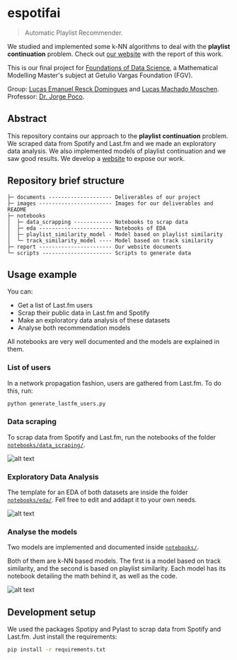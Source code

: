 # espotifai
> Automatic Playlist Recommender.

We studied and implemented some k-NN algorithms to deal with the **playlist continuation** problem. Check out [our website](https://lucasresck.github.io/espotifai/) with the report of this work.

This is our final project for [Foundations of Data Science](https://emap.fgv.br/disciplina/mestrado/fundamentos-de-ciencia-de-dados), a Mathematical Modelling Master's subject at Getulio Vargas Foundation (FGV).

Group: [Lucas Emanuel Resck Domingues](https://github.com/lucasresck) and [Lucas Machado Moschen](https://github.com/lucasmoschen).
Professor: [Dr. Jorge Poco](https://github.com/jpocom).

## Abstract

This repository contains our approach to the **playlist continuation** problem. We scraped data from Spotify and Last.fm and we made an exploratory data analysis. We also implemented models of playlist continuation and we saw good results. We develop a [website](https://lucasresck.github.io/espotifai/) to expose our work.

## Repository brief structure

```
├─ documents -------------------- Deliverables of our project
├─ images ----------------------- Images for our deliverables and README
├─ notebooks
│  ├─ data_scrapping ------------ Notebooks to scrap data
│  ├─ eda ----------------------- Notebooks of EDA
│  ├─ playlist_similarity_model - Model based on playlist similarity
│  └─ track_similarity_model ---- Model based on track similarity
├─ report ----------------------- Our website documents
└─ scripts ---------------------- Scripts to generate data
```

## Usage example

You can:
- Get a list of Last.fm users
- Scrap their public data in Last.fm and Spotify
- Make an exploratory data analysis of these datasets
- Analyse both recommendation models

All notebooks are very well documented and the models are explained in them.

### List of users

In a network propagation fashion, users are gathered from Last.fm. To do this, run:

```python
python generate_lastfm_users.py
```

### Data scraping

To scrap data from Spotify and Last.fm, run the notebooks of the folder [`notebooks/data_scraping/`](https://github.com/lucasresck/espotifai/tree/master/notebooks/data_scraping).

![alt text](https://raw.githubusercontent.com/lucasresck/espotifai/master/images/popular_artists.png)

### Exploratory Data Analysis

The template for an EDA of both datasets are inside the folder [`notebooks/eda/`](https://github.com/lucasresck/espotifai/tree/master/notebooks/eda). Fell free to edit and addapt it to your own needs.

![alt text](https://raw.githubusercontent.com/lucasresck/espotifai/master/images/sp_genres.png)

### Analyse the models

Two models are implemented and documented inside [`notebooks/`](https://github.com/lucasresck/espotifai/tree/master/notebooks).

Both of them are k-NN based models. The first is a model based on track similarity, and the second is based on playlist similarity. Each model has its notebook detailing the math behind it, as well as the code.

![alt text](https://raw.githubusercontent.com/lucasresck/espotifai/master/images/evaluation.png)

## Development setup

We used the packages Spotipy and Pylast to scrap data from Spotify and Last.fm. Just install the requirements:

```sh
pip install -r requirements.txt
```

